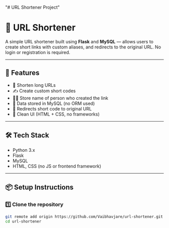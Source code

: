 "# URL Shortener Project" 
# 🔗 URL Shortener

A simple URL shortener built using **Flask** and **MySQL** — allows users to create short links with custom aliases, and redirects to the original URL. No login or registration is required.

---

## 🚀 Features

- 🔗 Shorten long URLs
- ✍️ Create custom short codes
- 🧑‍💻 Store name of person who created the link
- 💾 Data stored in MySQL (no ORM used)
- 🔁 Redirects short code to original URL
- 🎨 Clean UI (HTML + CSS, no frameworks)

---

## 🛠️ Tech Stack

- Python 3.x
- Flask
- MySQL
- HTML, CSS (no JS or frontend framework)

---

## 📦 Setup Instructions

### 1️⃣ Clone the repository

```bash
git remote add origin https://github.com/Vaibhavjare/url-shortener.git
cd url-shortener
